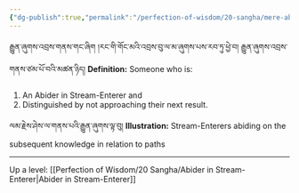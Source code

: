 ```yaml
---
{"dg-publish":true,"permalink":"/perfection-of-wisdom/20-sangha/mere-abider-in-stream-enterer/"}
---
```


རྒྱུན་ཞུགས་འབྲས་གནས་གང་ཞིག །རང་གི་གོང་མའི་འབྲས་བུ་ལ་མ་ཞུགས་པས་རབ་ཏུ་ཕྱེ་བ། རྒྱུན་ཞུགས་འབྲས་གནས་ཙམ་པོ་བའི་མཚན་ཉིད། 
**Definition:** Someone who is:
1. An Abider in Stream-Enterer and
2. Distinguished by not approaching their next result.

ལམ་རྗེས་ཤེས་ལ་གནས་པའི་རྒྱུན་ཞུགས་ལྟ་བུ།
**Illustration:** Stream-Enterers abiding on the subsequent knowledge in relation to paths

---
Up a level: [[Perfection of Wisdom/20 Sangha/Abider in Stream-Enterer\|Abider in Stream-Enterer]]